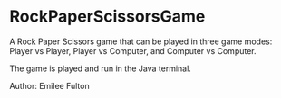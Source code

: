 # RockPaperScissorsGame

A Rock Paper Scissors game that can be played in three game modes: Player vs Player, Player vs Computer, and Computer vs Computer.

The game is played and run in the Java terminal. 

Author: Emilee Fulton

